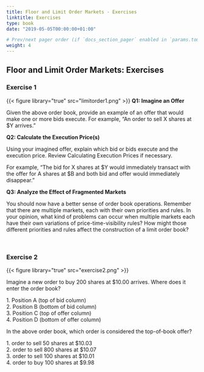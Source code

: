 ```yaml
---
title: Floor and Limit Order Markets - Exercises
linktitle: Exercises
type: book
date: "2019-05-05T00:00:00+01:00"

# Prev/next pager order (if `docs_section_pager` enabled in `params.toml`)
weight: 4
---
```


## Floor and Limit Order Markets: Exercises

### Exercise 1

{{< figure library="true" src="limitorder1.png"  >}}
<b>Q1: Imagine an Offer</b>
<p>Given the above order book, provide an example of an offer that would make one or more bids execute. For example, “An order to sell X shares at $Y arrives.”</p>

<b>Q2: Calculate the Execution Price(s)</b>
<p>Using your imagined offer, explain which bid or bids execute and the execution price. Review Calculating Execution Prices if necessary.</p>
<p>For example, “The bid for X shares at $Y would immediately transact with the offer for A shares at $B and both bid and offer would immediately disappear.”</p>
<b>Q3: Analyze the Effect of Fragmented Markets</b>
<p>You should now have a better sense of order book operations. Remember that there are multiple markets, each with their own priorities and rules. In your opinion, what kind of problems can occur when multiple markets each have their own variations of price-time-visibility rules? How might those different priorities and rules affect the construction of a limit order book?</p>
</br>

### Exercise 2</h4>
{{< figure library="true" src="exercise2.png"  >}}

<p>Imagine a new order to buy 200 shares at $10.00 arrives. Where does it enter the order book?</p>
1. Position A (top of bid column) </br>
2. Position B (bottom of bid column) </br>
3. Position C (top of offer column) </br>
4. Position D (bottom of offer column) </br>

<p>In the above order book, which order is considered the top-of-book offer?</p>
1. order to sell 50 shares at $10.03 </br>
2. order to sell 800 shares at $10.07 </br>
3. order to sell 100 shares at $10.01 </br>
4. order to buy 100 shares at $9.98  </br>




